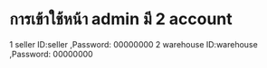 # การเข้าใช้หน้า admin มี 2 account
1 seller    ID:seller ,Password: 00000000
2 warehouse    ID:warehouse ,Password: 00000000
